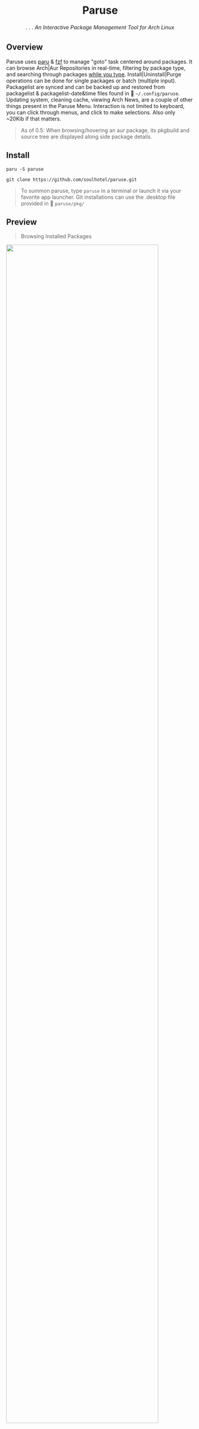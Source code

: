 <div align="center">

# Paruse

###### . . . An Interactive Package Management Tool for Arch Linux

</div>

## Overview

Paruse uses [paru](https://github.com/Morganamilo/paru) & [fzf](https://github.com/junegunn/fzf) to manage "goto" task centered around packages. It can browse Arch|Aur Repositories in real-time, filtering by package type, and searching through packages <ins>while you type</ins>. Install|Uninstall|Purge operations can be done for single packages or batch (multiple input). Packagelist are synced and can be backed up and restored from packagelist & packagelist-date&time files found in 📂 `~/.config/paruse`. Updating system, cleaning cache, viewing Arch News, are a couple of other things present in the Paruse Menu. Interaction is not limited to keyboard, you can click through menus, and click to make selections. Also only ~20Kib if that matters.

> As of 0.5: When browsing/hovering an aur package, its pkgbuild and source tree are displayed along side package details.

## Install

```
paru -S paruse
```
```
git clone https://github.com/soulhotel/paruse.git
```
> To summon paruse, type `paruse` in a terminal or launch it via your favorite app launcher. Git installations can use the .desktop file provided in 📂 `paruse/pkg/`

## Preview

> Browsing Installed Packages

<img src="https://github.com/user-attachments/assets/bdc6f812-faa4-4c1e-a339-8c940311e13c" width="90%"/>

> Browsing Arch/Aur Repo's

<img src="https://github.com/user-attachments/assets/6ba5d42e-1a2d-49c0-a566-7837d6cbdba3" width="90%"/>

> Installing multiple packages

<img src="https://github.com/user-attachments/assets/7d91bfd8-6d11-4fb5-92c6-1138bb1ce8f1" width="90%"/>

> Managing packagelist backups

<img src="https://github.com/user-attachments/assets/6f73d3ac-bef4-4f00-ba0a-e0f234756cad" width="90%"/>

> See a [video demonstration](https://www.youtube.com/watch?v=wn6xwm3MdTU) (on youtube).

![Alt](https://repobeats.axiom.co/api/embed/306c2676dea1251899cdbc25b5b154add696a846.svg "Repobeats analytics image")

